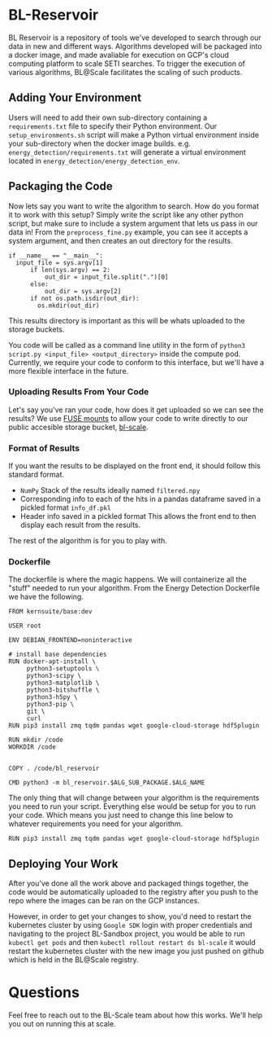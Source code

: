# BL-Reservoir
BL Reservoir is a repository of tools we've developed to search through our data in new and different ways. Algorithms developed will be packaged into a docker image, and made avaliable for execution on GCP's cloud computing platform to scale SETI searches. To trigger the execution of various algorithms, BL@Scale facilitates the scaling of such products.

## Adding Your Environment

Users will need to add their own sub-directory containing a `requirements.txt` file to specify their Python environment. Our `setup_environments.sh` script will make a Python virtual environment inside your sub-directory when the docker image builds. e.g. `energy_detection/requirements.txt` will generate a virtual environment located in `energy_detection/energy_detection_env`.

## Packaging the Code

Now lets say you want to write the algorithm to search. How do you format it to work with this setup? Simply write the script like any other python script, but make sure to include a system argument that lets us pass in our data in! From the `preprocess_fine.py` example, you can see it accepts a system argument, and then creates an out directory for the results. 

```
if __name__ == "__main__":
  input_file = sys.argv[1]
      if len(sys.argv) == 2:
          out_dir = input_file.split(".")[0]
      else:
          out_dir = sys.argv[2]
      if not os.path.isdir(out_dir):
        os.mkdir(out_dir)
```

This results directory is important as this will be whats uploaded to the storage buckets. 

You code will be called as a command line utility in the form of `python3 script.py <input_file> <output_directory>` inside the compute pod. Currently, we require your code to conform to this interface, but we'll have a more flexible interface in the future.

### Uploading Results From Your Code
Let's say you've ran your code, how does it get uploaded so we can see the results? We use [FUSE mounts](https://cloud.google.com/storage/docs/gcs-fuse) to allow your code to write directly to our public accesible storage bucket, [bl-scale](https://console.cloud.google.com/storage/browser/bl-scale).

### Format of Results 
If you want the results to be displayed on the front end, it should follow this standard format.
- `NumPy` Stack of the results ideally named `filtered.npy`
- Corresponding info to each of the hits in a pandas dataframe saved in a pickled format `info_df.pkl`
- Header info saved in a pickled format
This allows the front end to then display each result from the results. 

The rest of the algorithm is for you to play with. 

### Dockerfile
The dockerfile is where the magic happens. We will containerize all the "stuff" needed to run your algorithm. From the Energy Detection Dockerfile we have the following.

```
FROM kernsuite/base:dev

USER root

ENV DEBIAN_FRONTEND=noninteractive

# install base dependencies
RUN docker-apt-install \
     python3-setuptools \
     python3-scipy \
     python3-matplotlib \
     python3-bitshuffle \
     python3-h5py \
     python3-pip \
     git \
     curl
RUN pip3 install zmq tqdm pandas wget google-cloud-storage hdf5plugin

RUN mkdir /code
WORKDIR /code


COPY . /code/bl_reservoir

CMD python3 -m bl_reservoir.$ALG_SUB_PACKAGE.$ALG_NAME
```

The only thing that will change between your algorithm is the requirements you need to run your script. Everything else would be setup for you to run your code. Which means
you just need to change this line below to whatever requirements you need for your algorithm. 
```
RUN pip3 install zmq tqdm pandas wget google-cloud-storage hdf5plugin
```

## Deploying Your Work

After you've done all the work above and packaged things together, the code would be automatically uploaded to the registry after you push to the repo where the images can be ran on the GCP instances. 

However, in order to get your changes to show, you'd need to restart the kubernetes cluster by using `Google SDK` login with proper credentials and navigating to the project BL-Sandbox project, you would be able to run `kubectl get pods` and then `kubectl rollout restart ds bl-scale` it would restart the kubernetes cluster with the new image you just pushed on github which is held in the BL@Scale registry. 

# Questions

Feel free to reach out to the BL-Scale team about how this works. We'll help you out on running this at scale. 

